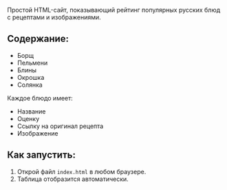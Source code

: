 Простой HTML-сайт, показывающий рейтинг популярных русских блюд с рецептами и изображениями.

## Содержание:
- Борщ
- Пельмени
- Блины
- Окрошка
- Солянка

Каждое блюдо имеет:
- Название
- Оценку
- Ссылку на оригинал рецепта
- Изображение

## Как запустить:
1. Открой файл `index.html` в любом браузере.
2. Таблица отобразится автоматически.
